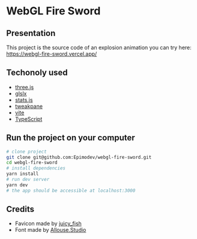 # WebGL Fire Sword

## Presentation

This project is the source code of an explosion animation you can try here: https://webgl-fire-sword.vercel.app/  

## Techonoly used

- [three.js](https://github.com/mrdoob/three.js)
- [glslx](https://github.com/evanw/glslx)
- [stats.js](https://github.com/mrdoob/stats.js)
- [tweakpane](https://github.com/cocopon/tweakpane)
- [vite](https://github.com/vitejs/vite)
- [TypeScript](https://github.com/microsoft/TypeScript)

## Run the project on your computer

```sh
# clone project
git clone git@github.com:Epimodev/webgl-fire-sword.git
cd webgl-fire-sword
# install dependencies
yarn install
# run dev server
yarn dev
# the app should be accessible at localhost:3000
```

## Credits

- Favicon made by [juicy_fish](https://www.flaticon.com/authors/juicy-fish)
- Font made by [Allouse.Studio](https://www.fontspace.com/allousestudio)
